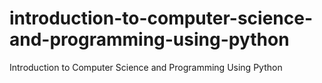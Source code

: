 # introduction-to-computer-science-and-programming-using-python
Introduction to Computer Science and Programming Using Python
